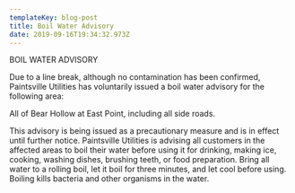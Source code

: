 ```yaml
---
templateKey: blog-post
title: Boil Water Advisory
date: 2019-09-16T19:34:32.973Z
---
```

BOIL WATER ADVISORY

Due to a line break, although no contamination has been confirmed, Paintsville Utilities has voluntarily issued a boil water advisory for the following area:

All of Bear Hollow at East Point, including all side roads.

This advisory is being issued as a precautionary measure and is in effect until further notice. Paintsville Utilities is advising all customers in the affected areas to boil their water before using it for drinking, making ice, cooking, washing dishes, brushing teeth, or food preparation. Bring all water to a rolling boil, let it boil for three minutes, and let cool before using. Boiling kills bacteria and other organisms in the water.
